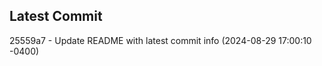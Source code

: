 
## Latest Commit
25559a7 - Update README with latest commit info (2024-08-29 17:00:10 -0400) <Yunxi-Zhou>
